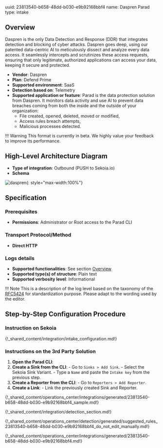 uuid: 23813540-b658-48dd-b030-e9b92168bbf4
name: Daspren Parad
type: intake

## Overview

Daspren is the only Data Detection and Response (DDR) that integrates detection and blocking of cyber attacks. Daspren goes deep, using our patented data-centric AI to meticulously dissect and analyze every data access. It seamlessly intercepts and scrutinizes these access requests, ensuring that only legitimate, authorized applications can access your data, keeping it secure and protected.

- **Vendor**: Daspren
- **Plan**: Defend Prime
- **Supported environment**: SaaS
- **Detection based on**: Telemetry
- **Supported application or feature**: Parad is the data protection solution from Daspren. It monitors data activity and use AI to prevent data breaches coming from both the inside and the outside of your organization:
    - File created, opened, deleted, moved or modified,
    - Access rules breach attempts,
    - Malicious processes detected.

!!! Warning
    This format is currently in beta. We highly value your feedback to improve its performance.

## High-Level Architecture Diagram

- **Type of integration**: Outbound (PUSH to Sekoia.io)
- **Schema**

![daspren](/assets/integration/daspren.png){: style="max-width:100%"}

## Specification

### Prerequisites

- **Permissions**: Administrator or Root access to the Parad CLI

### Transport Protocol/Method

- **Direct HTTP**

### Logs details

- **Supported functionalities**: See section [Overview](#overview)
- **Supported type(s) of structure**: Plain text
- **Supported verbosity level**: Informational

!!! Note
    This is a description of the log level based on the taxonomy of the [RFC5424](https://datatracker.ietf.org/doc/html/rfc5424) for standardization purpose. Please adapt to the wording used by the editor.

## Step-by-Step Configuration Procedure

### Instruction on Sekoia

{!_shared_content/integration/intake_configuration.md!}

### Instructions on the 3rd Party Solution

  1. **Open the Parad CLI**:
  2. **Create a Sink from the CLI**:
    - Go to `Sinks > Add Sink`.
    - Select the Sekoia Sink Variant.
    - Type a `Name` and paste the `Intake key` from the previous step.
  3. **Create a Reporter from the CLI**:
    - Go to `Reporters > Add Reporter`.
  4. **Create a Link**:
    - Link the previously created Sink and Reporter.

{!_shared_content/operations_center/integrations/generated/23813540-b658-48dd-b030-e9b92168bbf4_sample.md!}

{!_shared_content/integration/detection_section.md!}

{!_shared_content/operations_center/detection/generated/suggested_rules_23813540-b658-48dd-b030-e9b92168bbf4_do_not_edit_manually.md!}

{!_shared_content/operations_center/integrations/generated/23813540-b658-48dd-b030-e9b92168bbf4.md!}
